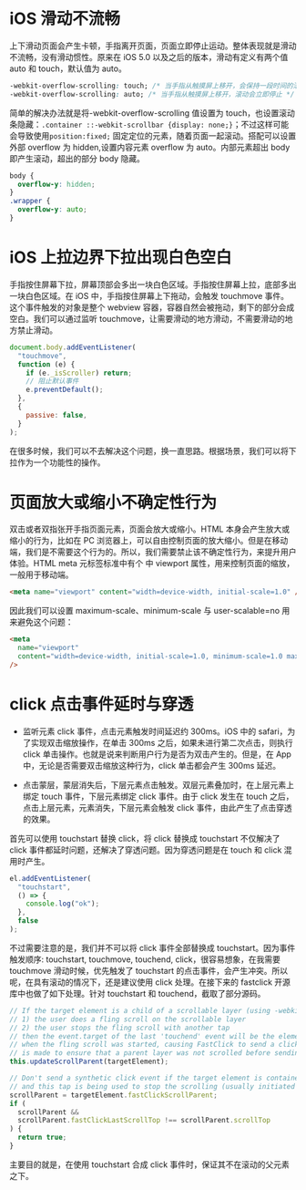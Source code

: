 # iOS 滑动不流畅

上下滑动页面会产生卡顿，手指离开页面，页面立即停止运动。整体表现就是滑动不流畅，没有滑动惯性。原来在 iOS 5.0 以及之后的版本，滑动有定义有两个值 auto 和 touch，默认值为 auto。

```css
-webkit-overflow-scrolling: touch; /* 当手指从触摸屏上移开，会保持一段时间的滚动 */
-webkit-overflow-scrolling: auto; /* 当手指从触摸屏上移开，滚动会立即停止 */
```

简单的解决办法就是将-webkit-overflow-scrolling 值设置为 touch，也设置滚动条隐藏：`.container ::-webkit-scrollbar {display: none;}`；不过这样可能会导致使用`position:fixed;` 固定定位的元素，随着页面一起滚动。搭配可以设置外部 overflow 为 hidden,设置内容元素 overflow 为 auto。内部元素超出 body 即产生滚动，超出的部分 body 隐藏。

```css
body {
  overflow-y: hidden;
}
.wrapper {
  overflow-y: auto;
}
```

# iOS 上拉边界下拉出现白色空白

手指按住屏幕下拉，屏幕顶部会多出一块白色区域。手指按住屏幕上拉，底部多出一块白色区域。在 iOS 中，手指按住屏幕上下拖动，会触发 touchmove 事件。这个事件触发的对象是整个 webview 容器，容器自然会被拖动，剩下的部分会成空白。我们可以通过监听 touchmove，让需要滑动的地方滑动，不需要滑动的地方禁止滑动。

```js
document.body.addEventListener(
  "touchmove",
  function (e) {
    if (e._isScroller) return;
    // 阻止默认事件
    e.preventDefault();
  },
  {
    passive: false,
  }
);
```

在很多时候，我们可以不去解决这个问题，换一直思路。根据场景，我们可以将下拉作为一个功能性的操作。

# 页面放大或缩小不确定性行为

双击或者双指张开手指页面元素，页面会放大或缩小。HTML 本身会产生放大或缩小的行为，比如在 PC 浏览器上，可以自由控制页面的放大缩小。但是在移动端，我们是不需要这个行为的。所以，我们需要禁止该不确定性行为，来提升用户体验。HTML meta 元标签标准中有个 中 viewport 属性，用来控制页面的缩放，一般用于移动端。

```html
<meta name="viewport" content="width=device-width, initial-scale=1.0" />
```

因此我们可以设置 maximum-scale、minimum-scale 与 user-scalable=no 用来避免这个问题：

```html
<meta
  name="viewport"
  content="width=device-width, initial-scale=1.0, minimum-scale=1.0 maximum-scale=1.0, user-scalable=no"
/>
```

# click 点击事件延时与穿透

- 监听元素 click 事件，点击元素触发时间延迟约 300ms。iOS 中的 safari，为了实现双击缩放操作，在单击 300ms 之后，如果未进行第二次点击，则执行 click 单击操作。也就是说来判断用户行为是否为双击产生的。但是，在 App 中，无论是否需要双击缩放这种行为，click 单击都会产生 300ms 延迟。

- 点击蒙层，蒙层消失后，下层元素点击触发。双层元素叠加时，在上层元素上绑定 touch 事件，下层元素绑定 click 事件。由于 click 发生在 touch 之后，点击上层元素，元素消失，下层元素会触发 click 事件，由此产生了点击穿透的效果。

首先可以使用 touchstart 替换 click，将 click 替换成 touchstart 不仅解决了 click 事件都延时问题，还解决了穿透问题。因为穿透问题是在 touch 和 click 混用时产生。

```js
el.addEventListener(
  "touchstart",
  () => {
    console.log("ok");
  },
  false
);
```

不过需要注意的是，我们并不可以将 click 事件全部替换成 touchstart。因为事件触发顺序: touchstart, touchmove, touchend, click，很容易想象，在我需要 touchmove 滑动时候，优先触发了 touchstart 的点击事件，会产生冲突。所以呢，在具有滚动的情况下，还是建议使用 click 处理。在接下来的 fastclick 开源库中也做了如下处理。针对 touchstart 和 touchend，截取了部分源码。

```js
// If the target element is a child of a scrollable layer (using -webkit-overflow-scrolling: touch) and:
// 1) the user does a fling scroll on the scrollable layer
// 2) the user stops the fling scroll with another tap
// then the event.target of the last 'touchend' event will be the element that was under the user's finger
// when the fling scroll was started, causing FastClick to send a click event to that layer - unless a check
// is made to ensure that a parent layer was not scrolled before sending a synthetic click (issue #42).
this.updateScrollParent(targetElement);

// Don't send a synthetic click event if the target element is contained within a parent layer that was scrolled
// and this tap is being used to stop the scrolling (usually initiated by a fling - issue #42).
scrollParent = targetElement.fastClickScrollParent;
if (
  scrollParent &&
  scrollParent.fastClickLastScrollTop !== scrollParent.scrollTop
) {
  return true;
}
```

主要目的就是，在使用 touchstart 合成 click 事件时，保证其不在滚动的父元素之下。
